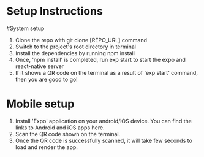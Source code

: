 # Setup Instructions
 #System setup
1. Clone the repo with git clone [REPO_URL] command
2. Switch to the project's root directory in terminal
3. Install the dependencies by running npm install
4. Once, 'npm install' is completed, run exp start to start the expo and react-native server
5. If it shows a QR code on the terminal as a result of 'exp start' command, then you are good to go!

# Mobile setup
1. Install 'Expo' application on your android/iOS device. You can find the links to Android and iOS apps here.
2. Scan the QR code shown on the terminal.
3. Once the QR code is successfully scanned, it will take few seconds to load and render the app.
